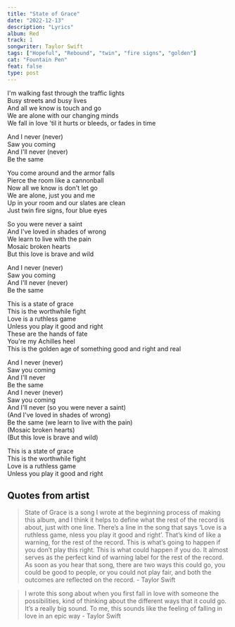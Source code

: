 ```yaml
---
title: "State of Grace"
date: "2022-12-13"
description: "Lyrics"
album: Red
track: 1
songwriter: Taylor Swift
tags: ["Hopeful", "Rebound", "twin", "fire signs", "golden"]
cat: "Fountain Pen"
feat: false
type: post
---
```


<p className="verse-one">
I'm walking fast through the traffic lights <br />
Busy streets and busy lives <br />
And all we know is touch and go <br />
We are alone with our changing minds <br />
We fall in love 'til it hurts or bleeds, or fades in time <br />
</p>
<p className="pre-chorus">
And I never (never) <br />
Saw you coming <br />
And I'll never (never) <br />
Be the same <br />
</p>
<p className="verse-two">
You come around and the armor falls <br />
Pierce the room like a cannonball <br />
Now all we know is don't let go <br />
We are alone, just you and me <br />
Up in your room and our slates are clean <br />
Just twin fire signs, four blue eyes <br />

So you were never a saint <br />
And I've loved in shades of wrong <br />
We learn to live with the pain <br />
Mosaic broken hearts <br />
But this love is brave and wild <br />

</p>
<p className="pre-chorus">
And I never (never) <br />
Saw you coming <br />
And I'll never (never) <br />
Be the same <br />
</p>
<p className="chorus">
This is a state of grace <br />
This is the worthwhile fight <br />
Love is a ruthless game <br />
Unless you play it good and right <br />
These are the hands of fate <br />
You're my Achilles heel <br />
This is the golden age of something good and right and real <br />
</p>
<p className="pre-chorus">
And I never (never) <br />
Saw you coming <br />
And I'll never <br />
Be the same <br />
And I never (never) <br />
Saw you coming <br />
And I'll never (so you were never a saint) <br />
(And I've loved in shades of wrong) <br />
Be the same (we learn to live with the pain) <br />
(Mosaic broken hearts) <br />
(But this love is brave and wild) <br />
</p>
<p className="outro">
This is a state of grace <br />
This is the worthwhile fight <br />
Love is a ruthless game <br />
Unless you play it good and right <br />
</p>

## Quotes from artist

<blockquote>
State of Grace is a song I wrote at the beginning process of making this album, and I think it helps to define what the rest of the record is about, just with one line. There’s a line in the song that says ‘Love is a ruthless game, nless you play it good and right’.
That’s kind of like a warning, for the rest of the record. This is what’s going to happen if you don’t play this right. This is what could happen if you do. It almost serves as the perfect kind of warning label for the rest of the record. As soon as you hear that song, there are two ways this could go, you could be good to people, or you could not play fair, and both the outcomes are reflected on the record. - Taylor Swift
</blockquote>
<blockquote>
I wrote this song about when you first fall in love with someone the possibilities, kind of thinking about the different ways that it could go. It’s a really big sound. To me, this sounds like the feeling of falling in love in an epic way - Taylor Swift
</blockquote>
